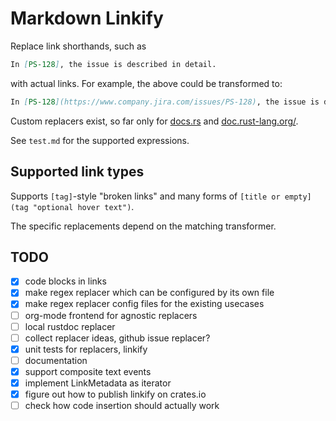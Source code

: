 # Markdown Linkify

Replace link shorthands, such as

```md
In [PS-128], the issue is described in detail.
```

with actual links. For example, the above could be transformed to:

```md
In [PS-128](https://www.company.jira.com/issues/PS-128), the issue is described in detail.
```

Custom replacers exist, so far only for [docs.rs](https://www.docs.rs) and [doc.rust-lang.org/](https://doc.rust-lang.org/stable/).

See `test.md` for the supported expressions.

## Supported link types

Supports `[tag]`-style "broken links" and many forms of `[title or empty](tag "optional hover text")`.

The specific replacements depend on the matching transformer.

## TODO

* [x] code blocks in links
* [x] make regex replacer which can be configured by its own file
* [x] make regex replacer config files for the existing usecases
* [ ] org-mode frontend for agnostic replacers
* [ ] local rustdoc replacer
* [ ] collect replacer ideas, github issue replacer?
* [x] unit tests for replacers, linkify
* [ ] documentation
* [x] support composite text events
* [x] implement LinkMetadata as iterator
* [x] figure out how to publish linkify on crates.io
* [ ] check how code insertion should actually work